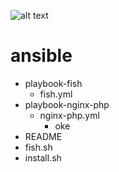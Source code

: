 ![alt text](https://media.licdn.com/dms/image/sync/D5627AQHFqR5YROJvfA/articleshare-shrink_800/0/1678767935112?e=1679385600&v=beta&t=rbLJHz86KocW3arrCDtDJcQpWWHK6o3O-HrpbAnYA0Y)

# ansible
- playbook-fish
  - fish.yml
- playbook-nginx-php
  - nginx-php.yml
    - oke
- README
- fish.sh
- install.sh

